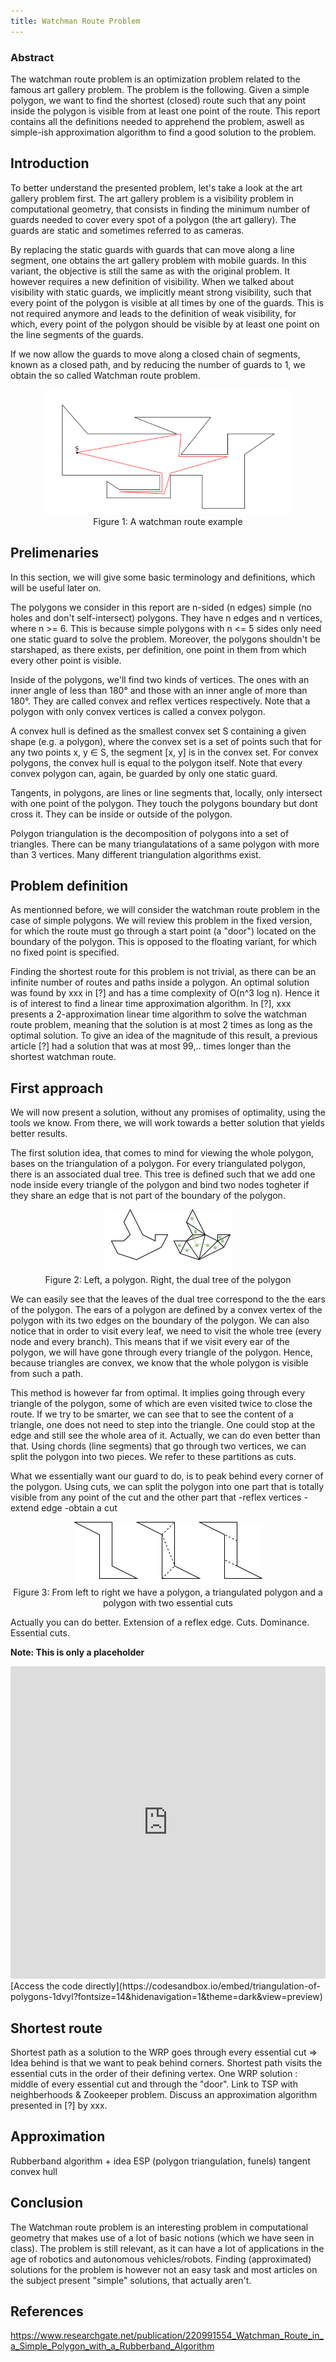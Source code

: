 ```yaml
---
title: Watchman Route Problem
---
```


### Abstract

The watchman route problem is an optimization problem related to the famous art gallery problem. The problem is the following.
Given a simple polygon, we want to find the shortest (closed) route such that any point inside the polygon is visible from at least one point of the route.
This report contains all the definitions needed to apprehend the problem, aswell as simple-ish approximation algorithm to find a good solution to the problem.

## Introduction

To better understand the presented problem, let's take a look at the art gallery problem first. The art gallery problem is a visibility problem in computational geometry, that consists in finding the minimum number of guards needed to cover every spot of a polygon (the art gallery). The guards are static and sometimes referred to as cameras.

By replacing the static guards with guards that can move along a line segment, one obtains the art gallery problem with mobile guards. In this variant, the objective is still the same as with the original problem. It however requires a new definition of visibility. When we talked about visibility with static guards, we implicitly meant strong visibility, such that every point of the polygon is visible at all times by one of the guards. This is not required anymore and leads to the definition of weak visibility, for which, every point of the polygon should be visible by at least one point on the line segments of the guards.

If we now allow the guards to move along a closed chain of segments, known as a closed path, and by reducing the number of guards to 1, we obtain the so called Watchman route problem. 
<center><img src="assets/images/WRP.png" width="400" height="200" /><br><span>Figure 1: A watchman route example</span></center>

## Prelimenaries

In this section, we will give some basic terminology and definitions, which will be useful later on.

The polygons we consider in this report are n-sided (n edges) simple (no holes and don't self-intersect) polygons.
They have n edges and n vertices, where n >= 6. This is because simple polygons with n <= 5 sides only need one static guard to solve the problem. Moreover, the polygons shouldn't be starshaped, as there exists, per definition, one point in them from which every other point is visible.

Inside of the polygons, we'll find two kinds of vertices. The ones with an inner angle of less than 180° and those with an inner angle of more than 180°. They are called convex and reflex vertices respectively. Note that a polygon with only convex vertices is called a convex polygon.

A convex hull is defined as the smallest convex set S containing a given shape (e.g. a polygon), where the convex set is a set of points such that for any two points x, y &#8712; S, the segment [x, y] is in the convex set. For convex polygons, the convex hull is equal to the polygon itself. Note that every convex polygon can, again, be guarded by only one static guard.

Tangents, in polygons, are lines or line segments that, locally, only intersect with one point of the polygon. They touch the polygons boundary but dont cross it. They can be inside or outside of the polygon.

Polygon triangulation is the decomposition of polygons into a set of triangles. There can be many triangulatations of a same polygon with more than 3 vertices. Many different triangulation algorithms exist.

## Problem definition

As mentionned before, we will consider the watchman route problem in the case of simple polygons. We will review this problem in the fixed version, for which the route must go through a start point (a "door") located on the boundary of the polygon. This is opposed to the floating variant, for which no fixed point is specified.

Finding the shortest route for this problem is not trivial, as there can be an infinite number of routes and paths inside a polygon.
An optimal solution was found by xxx in [?] and has a time complexity of O(n^3 log n). Hence it is of interest to find a linear time approximation algorithm. In [?], xxx presents a 2-approximation linear time algorithm to solve the watchman route problem, meaning that the solution is at most 2 times as long as the optimal solution. To give an idea of the magnitude of this result, a previous article [?] had a solution that was at most 99,.. times longer than the shortest watchman route.


## First approach

We will now present a solution, without any promises of optimality, using the tools we know. From there, we will work towards a better solution that yields better results. 

The first solution idea, that comes to mind for viewing the whole polygon, bases on the triangulation of a polygon. For every triangulated polygon, there is an associated dual tree. This tree is defined such that we add one node inside every triangle of the polygon and bind two nodes togheter if they share an edge that is not part of the boundary of the polygon. 

<center><img src="assets/images/dual_tree.png"/><br><span>Figure 2: Left, a polygon. Right, the dual tree of the polygon</span></center>


We can easily see that the leaves of the dual tree correspond to the the ears of the polygon. The ears of a polygon are defined by a convex vertex of the polygon with its two edges on the boundary of the polygon. We can also notice that in order to visit every leaf, we need to visit the whole tree (every node and every branch). This means that if we visit every ear of the polygon, we will have gone through every triangle of the polygon. Hence, because triangles are convex, we know that the whole polygon is visible from such a path. 

This method is however far from optimal. It implies going through every triangle of the polygon, some of which are even visited twice to close the route. If we try to be smarter, we can see that to see the content of a triangle, one does not need to step into the triangle. One could stop at the edge and still see the whole area of it. Actually, we can do even better than that. Using chords (line segments) that go through two vertices, we can split the polygon into two pieces. We refer to these partitions as cuts.

What we essentially want our guard to do, is to peak behind every corner of the polygon. Using cuts, we can split the polygon into one part that is totally visible from any point of the cut and the other part that 
-reflex vertices
-extend edge
-obtain a cut

<center><img src="assets/images/first_approach.png"/><br><span>Figure 3: From left to right we have a polygon, a triangulated polygon and a polygon with two essential cuts</span></center>

Actually you can do better. Extension of a reflex edge. Cuts. Dominance. Essential cuts. 

**Note: This is only a placeholder**

<iframe src="https://codesandbox.io/embed/triangulation-of-polygons-1dvyl?fontsize=14&hidenavigation=1&theme=dark&view=preview"
     style="width:100%; height:500px; border:0; border-radius: 4px; overflow:hidden;"
     title="Triangulation of polygons"
     allow="accelerometer; ambient-light-sensor; camera; encrypted-media; geolocation; gyroscope; hid; microphone; midi; payment; usb; vr; xr-spatial-tracking"
     sandbox="allow-forms allow-modals allow-popups allow-presentation allow-same-origin allow-scripts"
   ></iframe>
   [Access the code directly](https://codesandbox.io/embed/triangulation-of-polygons-1dvyl?fontsize=14&hidenavigation=1&theme=dark&view=preview)

## Shortest route

Shortest path as a solution to the WRP goes through every essential cut => Idea behind is that we want to peak behind corners.
Shortest path visits the essential cuts in the order of their defining vertex.
One WRP solution : middle of every essential cut and through the "door".
Link to TSP with neighberhoods & Zookeeper problem.
Discuss an approximation algorithm presented in [?] by xxx.

## Approximation

Rubberband algorithm + idea
ESP (polygon triangulation, funels)
tangent
convex hull

## Conclusion

The Watchman route problem is an interesting problem in computational geometry that makes use of a lot of basic notions (which we have seen in class).
The problem is still relevant, as it can have a lot of applications in the age of robotics and autonomous vehicles/robots.
Finding (approximated) solutions for the problem is however not an easy task and most articles on the subject present "simple" solutions, that actually aren't.
   
## References
https://www.researchgate.net/publication/220991554_Watchman_Route_in_a_Simple_Polygon_with_a_Rubberband_Algorithm

